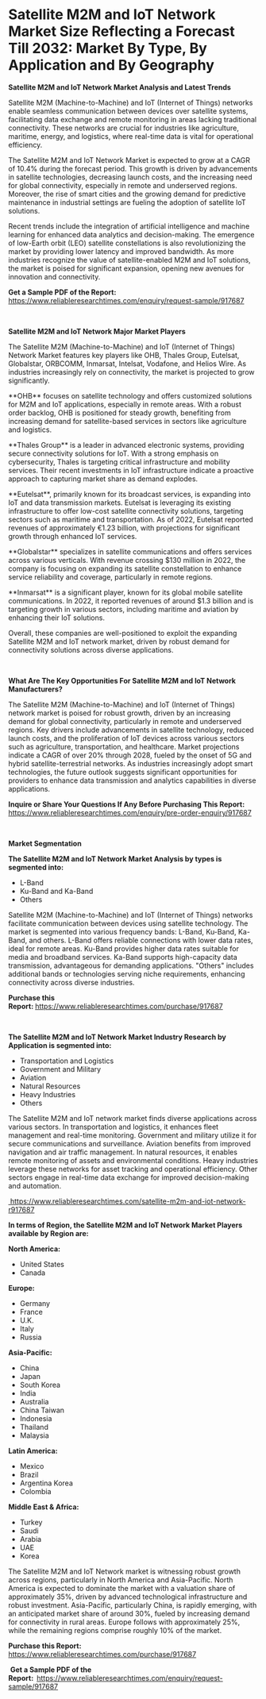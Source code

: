<p><h1>Satellite M2M and IoT Network Market Size Reflecting a Forecast Till 2032: Market By Type, By Application and By Geography</h1></p><p><strong>Satellite M2M and IoT Network Market Analysis and Latest Trends</strong></p>
<p><p>Satellite M2M (Machine-to-Machine) and IoT (Internet of Things) networks enable seamless communication between devices over satellite systems, facilitating data exchange and remote monitoring in areas lacking traditional connectivity. These networks are crucial for industries like agriculture, maritime, energy, and logistics, where real-time data is vital for operational efficiency.</p><p>The Satellite M2M and IoT Network Market is expected to grow at a CAGR of 10.4% during the forecast period. This growth is driven by advancements in satellite technologies, decreasing launch costs, and the increasing need for global connectivity, especially in remote and underserved regions. Moreover, the rise of smart cities and the growing demand for predictive maintenance in industrial settings are fueling the adoption of satellite IoT solutions.</p><p>Recent trends include the integration of artificial intelligence and machine learning for enhanced data analytics and decision-making. The emergence of low-Earth orbit (LEO) satellite constellations is also revolutionizing the market by providing lower latency and improved bandwidth. As more industries recognize the value of satellite-enabled M2M and IoT solutions, the market is poised for significant expansion, opening new avenues for innovation and connectivity.</p></p>
<p><strong>Get a Sample PDF of the Report:&nbsp;</strong> <a href="https://www.reliableresearchtimes.com/enquiry/request-sample/917687?utm_campaign=2244&utm_medium=2&utm_source=Github&utm_content=ia&utm_term=18042025&utm_id=satellite-m2m-and-iot-network">https://www.reliableresearchtimes.com/enquiry/request-sample/917687</a></p>
<p>&nbsp;</p>
<p><strong>Satellite M2M and IoT Network Major Market Players</strong></p>
<p><p>The Satellite M2M (Machine-to-Machine) and IoT (Internet of Things) Network Market features key players like OHB, Thales Group, Eutelsat, Globalstar, ORBCOMM, Inmarsat, Intelsat, Vodafone, and Helios Wire. As industries increasingly rely on connectivity, the market is projected to grow significantly.</p><p>**OHB** focuses on satellite technology and offers customized solutions for M2M and IoT applications, especially in remote areas. With a robust order backlog, OHB is positioned for steady growth, benefiting from increasing demand for satellite-based services in sectors like agriculture and logistics. </p><p>**Thales Group** is a leader in advanced electronic systems, providing secure connectivity solutions for IoT. With a strong emphasis on cybersecurity, Thales is targeting critical infrastructure and mobility services. Their recent investments in IoT infrastructure indicate a proactive approach to capturing market share as demand explodes.</p><p>**Eutelsat**, primarily known for its broadcast services, is expanding into IoT and data transmission markets. Eutelsat is leveraging its existing infrastructure to offer low-cost satellite connectivity solutions, targeting sectors such as maritime and transportation. As of 2022, Eutelsat reported revenues of approximately €1.23 billion, with projections for significant growth through enhanced IoT services.</p><p>**Globalstar** specializes in satellite communications and offers services across various verticals. With revenue crossing $130 million in 2022, the company is focusing on expanding its satellite constellation to enhance service reliability and coverage, particularly in remote regions.</p><p>**Inmarsat** is a significant player, known for its global mobile satellite communications. In 2022, it reported revenues of around $1.3 billion and is targeting growth in various sectors, including maritime and aviation by enhancing their IoT solutions.</p><p>Overall, these companies are well-positioned to exploit the expanding Satellite M2M and IoT network market, driven by robust demand for connectivity solutions across diverse applications.</p></p>
<p>&nbsp;</p>
<p><strong>What Are The Key Opportunities For Satellite M2M and IoT Network Manufacturers?</strong></p>
<p><p>The Satellite M2M (Machine-to-Machine) and IoT (Internet of Things) network market is poised for robust growth, driven by an increasing demand for global connectivity, particularly in remote and underserved regions. Key drivers include advancements in satellite technology, reduced launch costs, and the proliferation of IoT devices across various sectors such as agriculture, transportation, and healthcare. Market projections indicate a CAGR of over 20% through 2028, fueled by the onset of 5G and hybrid satellite-terrestrial networks. As industries increasingly adopt smart technologies, the future outlook suggests significant opportunities for providers to enhance data transmission and analytics capabilities in diverse applications.</p></p>
<p><strong>Inquire or Share Your Questions If Any Before Purchasing This Report:</strong> <a href="https://www.reliableresearchtimes.com/enquiry/pre-order-enquiry/917687?utm_campaign=2244&utm_medium=2&utm_source=Github&utm_content=ia&utm_term=18042025&utm_id=satellite-m2m-and-iot-network">https://www.reliableresearchtimes.com/enquiry/pre-order-enquiry/917687</a></p>
<p>&nbsp;</p>
<p><strong>Market Segmentation</strong></p>
<p><strong>The Satellite M2M and IoT Network Market Analysis by types is segmented into:</strong></p>
<p><ul><li>L-Band</li><li>Ku-Band and Ka-Band</li><li>Others</li></ul></p>
<p><p>Satellite M2M (Machine-to-Machine) and IoT (Internet of Things) networks facilitate communication between devices using satellite technology. The market is segmented into various frequency bands: L-Band, Ku-Band, Ka-Band, and others. L-Band offers reliable connections with lower data rates, ideal for remote areas. Ku-Band provides higher data rates suitable for media and broadband services. Ka-Band supports high-capacity data transmission, advantageous for demanding applications. "Others" includes additional bands or technologies serving niche requirements, enhancing connectivity across diverse industries.</p></p>
<p><strong>Purchase this Report:&nbsp;</strong><a href="https://www.reliableresearchtimes.com/purchase/917687?utm_campaign=2244&utm_medium=2&utm_source=Github&utm_content=ia&utm_term=18042025&utm_id=satellite-m2m-and-iot-network">https://www.reliableresearchtimes.com/purchase/917687</a></p>
<p>&nbsp;</p>
<p><strong>The Satellite M2M and IoT Network Market Industry Research by Application is segmented into:</strong></p>
<p><ul><li>Transportation and Logistics</li><li>Government and Military</li><li>Aviation</li><li>Natural Resources</li><li>Heavy Industries</li><li>Others</li></ul></p>
<p><p>The Satellite M2M and IoT network market finds diverse applications across various sectors. In transportation and logistics, it enhances fleet management and real-time monitoring. Government and military utilize it for secure communications and surveillance. Aviation benefits from improved navigation and air traffic management. In natural resources, it enables remote monitoring of assets and environmental conditions. Heavy industries leverage these networks for asset tracking and operational efficiency. Other sectors engage in real-time data exchange for improved decision-making and automation.</p></p>
<p><a href="https://www.reliableresearchtimes.com/satellite-m2m-and-iot-network-r917687?utm_campaign=2244&utm_medium=2&utm_source=Github&utm_content=ia&utm_term=18042025&utm_id=satellite-m2m-and-iot-network">&nbsp;https://www.reliableresearchtimes.com/satellite-m2m-and-iot-network-r917687</a></p>
<p><strong>In terms of Region, the Satellite M2M and IoT Network Market Players available by Region are:</strong></p>
<p>
    <p> <strong> North America: </strong>
        <ul>
            <li>United States</li>
            <li>Canada</li>
        </ul>
        </p> 
    <p> <strong> Europe: </strong>
        <ul>
            <li>Germany</li>
            <li>France</li>
            <li>U.K.</li>
            <li>Italy</li>
            <li>Russia</li>
        </ul>
        </p> 
    <p> <strong> Asia-Pacific: </strong>
        <ul>
            <li>China</li>
            <li>Japan</li>
            <li>South Korea</li>
            <li>India</li>
            <li>Australia</li>
            <li>China Taiwan</li>
            <li>Indonesia</li>
            <li>Thailand</li>
            <li>Malaysia</li>
        </ul>
        </p> 
    <p> <strong> Latin America: </strong>
        <ul>
            <li>Mexico</li>
            <li>Brazil</li>
            <li>Argentina Korea</li>
            <li>Colombia</li>
        </ul>
        </p> 
    <p> <strong> Middle East & Africa: </strong>
        <ul>
            <li>Turkey</li>
            <li>Saudi</li>
            <li>Arabia</li>
            <li>UAE</li>
            <li>Korea</li>
        </ul>
    </p>
    </p>
<p><p>The Satellite M2M and IoT Network market is witnessing robust growth across regions, particularly in North America and Asia-Pacific. North America is expected to dominate the market with a valuation share of approximately 35%, driven by advanced technological infrastructure and robust investment. Asia-Pacific, particularly China, is rapidly emerging, with an anticipated market share of around 30%, fueled by increasing demand for connectivity in rural areas. Europe follows with approximately 25%, while the remaining regions comprise roughly 10% of the market.</p></p>
<p><strong>Purchase this Report: </strong><a href="https://www.reliableresearchtimes.com/purchase/917687?utm_campaign=2244&utm_medium=2&utm_source=Github&utm_content=ia&utm_term=18042025&utm_id=satellite-m2m-and-iot-network">https://www.reliableresearchtimes.com/purchase/917687</a></p>
<p>&nbsp;<strong>Get a Sample PDF of the Report:&nbsp;&nbsp;</strong><a href="https://www.reliableresearchtimes.com/enquiry/request-sample/917687?utm_campaign=2244&utm_medium=2&utm_source=Github&utm_content=ia&utm_term=18042025&utm_id=satellite-m2m-and-iot-network">https://www.reliableresearchtimes.com/enquiry/request-sample/917687</a></p>
<p><strong></strong></p>
<p><p></p><p></p><p></p></p>